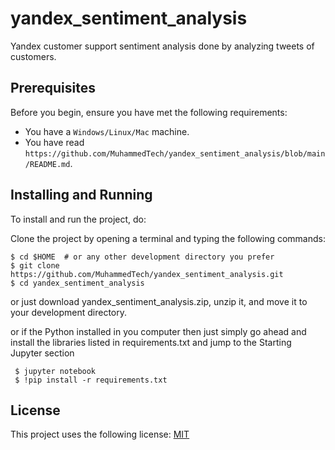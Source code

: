 # yandex_sentiment_analysis
Yandex customer support sentiment analysis done by analyzing tweets of customers. 

## Prerequisites

Before you begin, ensure you have met the following requirements:

* You have a `Windows/Linux/Mac` machine.
* You have read `https://github.com/MuhammedTech/yandex_sentiment_analysis/blob/main/README.md`.


## Installing and Running

To install and run the project, do:

Clone the project by opening a terminal and typing the following commands:
```
$ cd $HOME  # or any other development directory you prefer
$ git clone https://github.com/MuhammedTech/yandex_sentiment_analysis.git
$ cd yandex_sentiment_analysis
```
or just download yandex_sentiment_analysis.zip, unzip it, and move it to your development directory.

or if the Python installed in you computer then just simply go ahead and install the libraries listed in requirements.txt and jump to the Starting Jupyter section
```
 $ jupyter notebook
 $ !pip install -r requirements.txt
```


## License
<!--- If you're not sure which open license to use see https://choosealicense.com/--->

This project uses the following license: [MIT](https://github.com/github/choosealicense.com/blob/gh-pages/LICENSE.md)


